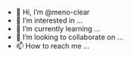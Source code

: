 - 👋 Hi, I’m @meno-clear
- 👀 I’m interested in ...
- 🌱 I’m currently learning ...
- 💞️ I’m looking to collaborate on ...
- 📫 How to reach me ...

<!---
meno-clear/meno-clear is a ✨ special ✨ repository because its `README.md` (this file) appears on your GitHub profile.
You can click the Preview link to take a look at your changes.
--->
